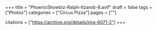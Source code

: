 +++
title = "PhoenixShowbiz-Ralph-Itzarob-8.avif"
draft = false
tags = ["Photos"]
categories = ["Circus Pizza"]
pages = [""]

citations = ["https://archive.org/details/img-6071-2"]
+++
